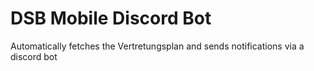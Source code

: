# DSB Mobile Discord Bot
Automatically fetches the Vertretungsplan and sends notifications via a discord bot
